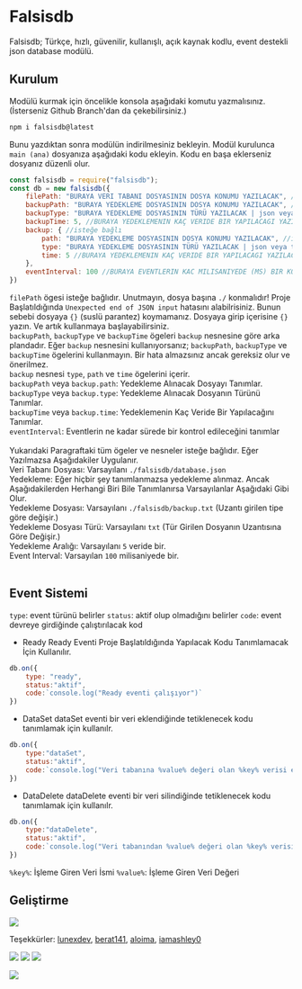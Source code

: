 # Falsisdb

Falsisdb; Türkçe, hızlı, güvenilir, kullanışlı, açık kaynak kodlu, event destekli json database modülü.

## Kurulum

Modülü kurmak için öncelikle konsola aşağıdaki komutu yazmalısınız. (İsterseniz Github Branch'dan da çekebilirsiniz.)

```bash
npm i falsisdb@latest
```

Bunu yazdıktan sonra modülün indirilmesiniz bekleyin. Modül kurulunca `main (ana)` dosyanıza aşağıdaki kodu ekleyin. Kodu en başa eklerseniz dosyanız düzenli olur.

```javascript
const falsisdb = require("falsisdb");
const db = new falsisdb({
    filePath: "BURAYA VERI TABANI DOSYASININ DOSYA KONUMU YAZILACAK", //isteğe bağlı
    backupPath: "BURAYA YEDEKLEME DOSYASININ DOSYA KONUMU YAZILACAK", //isteğe bağlı LÜTFEN backup[} KULLANILIYORSA BU KISMI KULLANMAYIN
    backupType: "BURAYA YEDEKLEME DOSYASININ TÜRÜ YAZILACAK | json veya txt (json önerilir)", //isteğe bağlı LÜTFEN backup[} KULLANILIYORSA BU KISMI KULLANMAYIN
    backupTime: 5, //BURAYA YEDEKLEMENIN KAÇ VERIDE BIR YAPILACAGI YAZILACAK VARSAYILAN = 5 //isteğe bağlı LÜTFEN backup[} KULLANILIYORSA BU KISMI KULLANMAYIN
    backup: { //isteğe bağlı
        path: "BURAYA YEDEKLEME DOSYASININ DOSYA KONUMU YAZILACAK", //isteğe bağlı
        type: "BURAYA YEDEKLEME DOSYASININ TÜRÜ YAZILACAK | json veya txt (json önerilir)", //isteğe bağlı
        time: 5 //BURAYA YEDEKLEMENIN KAÇ VERIDE BIR YAPILACAGI YAZILACAK VARSAYILAN = 5 //isteğe bağlı
    },
    eventInterval: 100 //BURAYA EVENTLERIN KAC MILISANIYEDE (MS) BIR KONTROL EDİLECEĞİ YAZILACAK VARSAYILAN = 100ms //isteğe bağlı
})
```

`filePath` ögesi isteğe bağlıdır. Unutmayın, dosya başına `./` konmalıdır! Proje Başlatıldığında `Unexpected end of JSON input` hatasını alabilrisiniz. Bunun sebebi dosyaya `{}` \(suslü parantez\) koymamanız. Dosyaya girip içerisine `{}` yazın. Ve artık kullanmaya başlayabilirsiniz.<br>
`backupPath`, `backupType` ve `backupTime` ögeleri `backup` nesnesine göre arka plandadır. Eğer `backup` nesnesini kullanıyorsanız; `backupPath`, `backupType` ve `backupTime` ögelerini kullanmayın. Bir hata almazsınız ancak gereksiz olur ve önerilmez.<br>
`backup` nesnesi `type`, `path` ve `time` ögelerini içerir.<br>
`backupPath` veya `backup.path`: Yedekleme Alınacak Dosyayı Tanımlar.<br>
`backupType` veya `backup.type`: Yedekleme Alınacak Dosyanın Türünü Tanımlar.<br>
`backupTime` veya `backup.time`: Yedeklemenin Kaç Veride Bir Yapılacağını Tanımlar.<br>
`eventInterval`: Eventlerin ne kadar sürede bir kontrol edileceğini tanımlar<br><br>
Yukarıdaki Paragraftaki tüm ögeler ve nesneler isteğe bağlıdır. Eğer Yazılmazsa Aşağıdakiler Uygulanır.<br>
Veri Tabanı Dosyası: Varsayılanı `./falsisdb/database.json`<br>
Yedekleme: Eğer hiçbir şey tanımlanmazsa yedekleme alınmaz. Ancak Aşağıdakilerden Herhangi Biri Bile Tanımlanırsa Varsayılanlar Aşağıdaki Gibi Olur. <br>
Yedekleme Dosyası: Varsayılanı `./falsisdb/backup.txt` (Uzantı girilen tipe göre değişir.)<br>
Yedekleme Dosyası Türü: Varsayılanı `txt` (Tür Girilen Dosyanın Uzantısına Göre Değişir.)<br>
Yedekleme Aralığı: Varsayılanı `5` veride bir.<br>
Event Interval: Varsayılan `100` milisaniyede bir.<br><br>

## Event Sistemi

`type`: event türünü belirler
`status`: aktif olup olmadığını belirler
`code`: event devreye girdiğinde çalıştırılacak kod

- Ready
Ready Eventi Proje Başlatıldığında Yapılacak Kodu Tanımlamacak İçin Kullanılır.
```js
db.on({
    type: "ready",
    status:"aktif",
    code:`console.log("Ready eventi çalışıyor")`
})
```

- DataSet
dataSet eventi bir veri eklendiğinde tetiklenecek kodu tanımlamak için kullanılr.
```js
db.on({
	type:"dataSet",
	status:"aktif",
	code:`console.log("Veri tabanına %value% değeri olan %key% verisi eklendi")`
})
```

- DataDelete
dataDelete eventi bir veri silindiğinde tetiklenecek kodu tanımlamak için kullanılr.
```js
db.on({
	type:"dataDelete",
	status:"aktif",
	code:`console.log("Veri tabanından %value% değeri olan %key% verisi silindi.")`
})
```

`%key%`: İşleme Giren Veri İsmi
`%value%`: İşleme Giren Veri Değeri

## Geliştirme

<img src="https://cdn.discordapp.com/attachments/775822548519616562/989824612697264178/falsisdb_0DE118C.png">

Teşekkürler: [lunexdev](https://github.com/lunexdev), [berat141](https://github.com/berat141), [aloima](https://github.com/aloima), [iamashley0](https://github.com/iamashley0)

![](https://img.shields.io/github/v/release/falsisdev/falsisdb?style=for-the-badge) ![](https://img.shields.io/github/stars/falsisdev/falsisdb?style=for-the-badge) ![](https://img.shields.io/github/forks/falsisdev/falsisdb?style=for-the-badge)

![](https://github-readme-stats.vercel.app/api/pin/?username=falsisdev&repo=falsisdb&cache_seconds=86400&theme=react)

